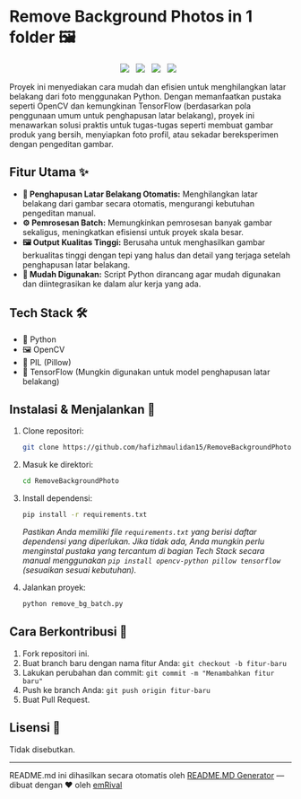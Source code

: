 # Remove Background Photos in 1 folder 🖼️

<p align="center">
  <img src="https://img.shields.io/badge/Python-3776AB?style=for-the-badge&logo=python&logoColor=white" style="margin-right: 8px;">
  <img src="https://img.shields.io/badge/OpenCV-5C3EE8?style=for-the-badge&logo=opencv&logoColor=white" style="margin-right: 8px;">
  <img src="https://img.shields.io/badge/PIL-6DD5ED?style=for-the-badge&logo=pillow&logoColor=white" style="margin-right: 8px;">
  <img src="https://img.shields.io/badge/TensorFlow-%23FF6F00.svg?style=for-the-badge&logo=TensorFlow&logoColor=white" style="margin-right: 8px;">
</p>

Proyek ini menyediakan cara mudah dan efisien untuk menghilangkan latar belakang dari foto menggunakan Python. Dengan memanfaatkan pustaka seperti OpenCV dan kemungkinan TensorFlow (berdasarkan pola penggunaan umum untuk penghapusan latar belakang), proyek ini menawarkan solusi praktis untuk tugas-tugas seperti membuat gambar produk yang bersih, menyiapkan foto profil, atau sekadar bereksperimen dengan pengeditan gambar.

## Fitur Utama ✨

*   **🎯 Penghapusan Latar Belakang Otomatis:** Menghilangkan latar belakang dari gambar secara otomatis, mengurangi kebutuhan pengeditan manual.
*   **⚙️ Pemrosesan Batch:** Memungkinkan pemrosesan banyak gambar sekaligus, meningkatkan efisiensi untuk proyek skala besar.
*   **🖼️ Output Kualitas Tinggi:** Berusaha untuk menghasilkan gambar berkualitas tinggi dengan tepi yang halus dan detail yang terjaga setelah penghapusan latar belakang.
*   **🐍 Mudah Digunakan:** Script Python dirancang agar mudah digunakan dan diintegrasikan ke dalam alur kerja yang ada.

## Tech Stack 🛠️

*   🐍 Python
*   🖼️ OpenCV
*   🧰 PIL (Pillow)
*   🧠 TensorFlow (Mungkin digunakan untuk model penghapusan latar belakang)

## Instalasi & Menjalankan 🚀

1.  Clone repositori:
    ```bash
    git clone https://github.com/hafizhmaulidan15/RemoveBackgroundPhoto
    ```

2.  Masuk ke direktori:
    ```bash
    cd RemoveBackgroundPhoto
    ```

3.  Install dependensi:
    ```bash
    pip install -r requirements.txt
    ```
    *Pastikan Anda memiliki file `requirements.txt` yang berisi daftar dependensi yang diperlukan. Jika tidak ada, Anda mungkin perlu menginstal pustaka yang tercantum di bagian Tech Stack secara manual menggunakan `pip install opencv-python pillow tensorflow` (sesuaikan sesuai kebutuhan).*

4.  Jalankan proyek:
    ```bash
    python remove_bg_batch.py
    ```

## Cara Berkontribusi 🤝

1.  Fork repositori ini.
2.  Buat branch baru dengan nama fitur Anda: `git checkout -b fitur-baru`
3.  Lakukan perubahan dan commit: `git commit -m "Menambahkan fitur baru"`
4.  Push ke branch Anda: `git push origin fitur-baru`
5.  Buat Pull Request.

## Lisensi 📄

Tidak disebutkan.



---
README.md ini dihasilkan secara otomatis oleh [README.MD Generator](https://github.com/emRival) — dibuat dengan ❤️ oleh [emRival](https://github.com/emRival)
